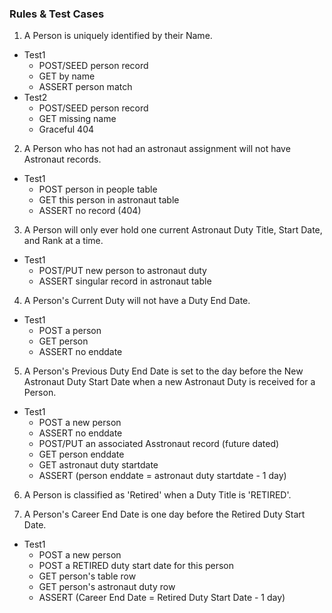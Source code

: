 ### Rules & Test Cases
1. A Person is uniquely identified by their Name.
- Test1
    - POST/SEED person record
    - GET by name
    - ASSERT person match
- Test2
    - POST/SEED person record
    - GET missing name
    - Graceful 404

2. A Person who has not had an astronaut assignment will not have Astronaut records.
- Test1
    - POST person in people table
    - GET this person in astronaut table
    - ASSERT no record (404)

3. A Person will only ever hold one current Astronaut Duty Title, Start Date, and Rank at a time.
- Test1
    - POST/PUT new person to astronaut duty
    - ASSERT singular record in astronaut table

4. A Person's Current Duty will not have a Duty End Date.
- Test1
    - POST a person
    - GET person
    - ASSERT no enddate

5. A Person's Previous Duty End Date is set to the day before the New Astronaut Duty Start Date when a new Astronaut Duty is received for a Person.
- Test1
    - POST a new person
    - ASSERT no enddate
    - POST/PUT an associated Asstronaut record (future dated)
    - GET person enddate
    - GET astronaut duty startdate
    - ASSERT (person enddate = astronaut duty startdate - 1 day)

6. A Person is classified as 'Retired' when a Duty Title is 'RETIRED'.

7. A Person's Career End Date is one day before the Retired Duty Start Date.
- Test1
    - POST a new person
    - POST a RETIRED duty start date for this person
    - GET person's table row
    - GET person's astronaut duty row
    - ASSERT (Career End Date = Retired Duty Start Date - 1 day)